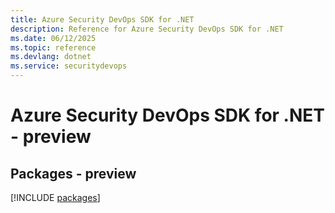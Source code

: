 ```yaml
---
title: Azure Security DevOps SDK for .NET
description: Reference for Azure Security DevOps SDK for .NET
ms.date: 06/12/2025
ms.topic: reference
ms.devlang: dotnet
ms.service: securitydevops
---
```

# Azure Security DevOps SDK for .NET - preview
## Packages - preview
[!INCLUDE [packages](security-devops-index.md)]